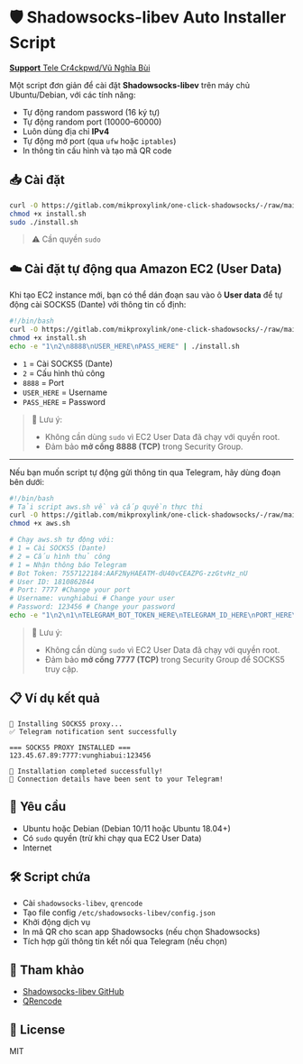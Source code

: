 # 🛡️ Shadowsocks-libev Auto Installer Script
[**Support** Tele Cr4ckpwd/Vũ Nghĩa Bùi](https://t.me/cr4ckpwd)

Một script đơn giản để cài đặt **Shadowsocks-libev** trên máy chủ Ubuntu/Debian, với các tính năng:
- Tự động random password (16 ký tự)
- Tự động random port (10000–60000)
- Luôn dùng địa chỉ **IPv4**
- Tự động mở port (qua `ufw` hoặc `iptables`)
- In thông tin cấu hình và tạo mã QR code

## 📥 Cài đặt

```bash
curl -O https://gitlab.com/mikproxylink/one-click-shadowsocks/-/raw/main/install.sh
chmod +x install.sh
sudo ./install.sh
```

> ⚠️ Cần quyền `sudo`

## ☁️ Cài đặt tự động qua Amazon EC2 (User Data)

Khi tạo EC2 instance mới, bạn có thể dán đoạn sau vào ô **User data** để tự động cài SOCKS5 (Dante) với thông tin cố định:

```bash
#!/bin/bash
curl -O https://gitlab.com/mikproxylink/one-click-shadowsocks/-/raw/main/install.sh
chmod +x install.sh
echo -e "1\n2\n8888\nUSER_HERE\nPASS_HERE" | ./install.sh
```

- `1` = Cài SOCKS5 (Dante)  
- `2` = Cấu hình thủ công  
- `8888` = Port  
- `USER_HERE` = Username  
- `PASS_HERE` = Password  

> 📌 Lưu ý:
> - Không cần dùng `sudo` vì EC2 User Data đã chạy với quyền root.  
> - Đảm bảo **mở cổng 8888 (TCP)** trong Security Group.

---

Nếu bạn muốn script tự động gửi thông tin qua Telegram, hãy dùng đoạn bên dưới:

```bash
#!/bin/bash
# Tải script aws.sh về và cấp quyền thực thi
curl -O https://gitlab.com/mikproxylink/one-click-shadowsocks/-/raw/main/aws.sh
chmod +x aws.sh

# Chạy aws.sh tự động với:
# 1 = Cài SOCKS5 (Dante)
# 2 = Cấu hình thủ công
# 1 = Nhận thông báo Telegram
# Bot Token: 7557122184:AAF2NyHAEATM-dU40vCEAZPG-zzGtvHz_nU
# User ID: 1810862844
# Port: 7777 #Change your port
# Username: vunghiabui # Change your user
# Password: 123456 # Change your password
echo -e "1\n2\n1\nTELEGRAM_BOT_TOKEN_HERE\nTELEGRAM_ID_HERE\nPORT_HERE\nUSER_HERE\nPASS_HERE\n" | bash aws.sh
```

> 📌 Lưu ý:
> - Không cần dùng `sudo` vì EC2 User Data đã chạy với quyền root.  
> - Đảm bảo **mở cổng 7777 (TCP)** trong Security Group để SOCKS5 truy cập.

## 📋 Ví dụ kết quả

```text
🔧 Installing SOCKS5 proxy...
✅ Telegram notification sent successfully

=== SOCKS5 PROXY INSTALLED ===
123.45.67.89:7777:vunghiabui:123456

🎉 Installation completed successfully!
📱 Connection details have been sent to your Telegram!
```

## 🧱 Yêu cầu

- Ubuntu hoặc Debian (Debian 10/11 hoặc Ubuntu 18.04+)
- Có `sudo` quyền (trừ khi chạy qua EC2 User Data)
- Internet

## 🛠 Script chứa

- Cài `shadowsocks-libev`, `qrencode`
- Tạo file config `/etc/shadowsocks-libev/config.json`
- Khởi động dịch vụ
- In mã QR cho scan app Shadowsocks (nếu chọn Shadowsocks)
- Tích hợp gửi thông tin kết nối qua Telegram (nếu chọn)

## 🧰 Tham khảo

- [Shadowsocks-libev GitHub](https://github.com/shadowsocks/shadowsocks-libev)
- [QRencode](https://fukuchi.org/works/qrencode/)

## 📄 License

MIT
